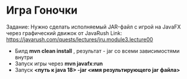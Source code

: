 # Игра Гоночки

Задание: Нужно сделать исполняемый JAR-файл с игрой на JavaFX через графический движок от JavaRush
Link: https://javarush.com/quests/lectures/jru.module3.lecture00

- Билд **mvn clean install** , результат - jar со всеми зависимостями внутри
- Запуск игры через **mvn javafx:run**
- Запуск **<путь к java 18> -jar <имя результирующего jar файла>**
